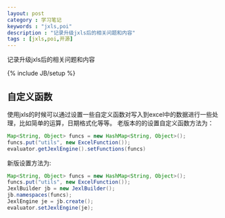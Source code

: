 ```yaml
---
layout: post
category : 学习笔记
keywords : "jxls,poi"
description : "记录升级jxls后的相关问题和内容"
tags : [jxls,poi,开源]
---
```


 记录升级jxls后的相关问题和内容
<!--break-->

{% include JB/setup %}

## 自定义函数
使用jxls的时候可以通过设置一些自定义函数对写入到excel中的数据进行一些处理，比如简单的运算，日期格式化等等。
老版本的的设置自定义函数方法为：
```java
Map<String, Object> funcs = new HashMap<String, Object>();
funcs.put("utils", new ExcelFunction()); 
evaluator.getJexlEngine().setFunctions(funcs)
```
新版设置方法为:
```java
Map<String, Object> funcs = new HashMap<String, Object>();
funcs.put("utils", new ExcelFunction()); 
JexlBuilder jb = new JexlBuilder();
jb.namespaces(funcs);    
JexlEngine je = jb.create();
evaluator.setJexlEngine(je);
```